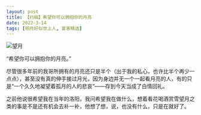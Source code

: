 ```yaml
---
layout: post
title: 【约稿】希望你可以拥抱你的月亮
date: 2022-3-14
tags: [明月好似世上人, 宴客精选]
---
```



![望月](https://s2.loli.net/2022/03/20/DYHSlGB7UENZy1q.jpg "望月")

“希望你可以拥抱你的月亮。”

尽管很多年前的我哥所拥有的月亮还只是半个（出于我的私心，也许比半个再少一点点），甚至没有真的伸手接过月光，因为身边并无一个一起看月亮的人，有的只是“一个久久地凝望着孤月的人的悲哀“——存到今天当成了白情回礼。

之前他说很希望我在当年的洛阳，我问希望我在做什么，想着看花喝酒赏雪望月之类的事是不是还有机会去补一补，他想了想，说，也没有什么，只是在就好了。

